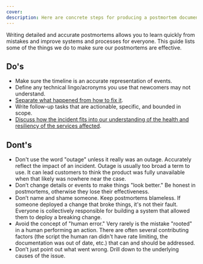 ```yaml
---
cover: 
description: Here are concrete steps for producing a postmortem document. You will learn the most important information to include in the postmortem, how to collect and present that information, and how to conduct an effective analysis that results in system improvements.
---
```

Writing detailed and accurate postmortems allows you to learn quickly from mistakes and improve systems and processes for everyone. This guide lists some of the things we do to make sure our postmortems are effective.

## Do's

* Make sure the timeline is an accurate representation of events.
* Define any technical lingo/acronyms you use that newcomers may not understand.
* [Separate what happened from how to fix it](https://www.youtube.com/watch?v=TqaFT-0cY7U).
* Write follow-up tasks that are actionable, specific, and bounded in scope.
* [Discuss how the incident fits into our understanding of the health and resiliency of the services affected](https://www.pagerduty.com/blog/postmortem-understand-service-reliability/).

## Dont's

* Don't use the word "outage" unless it really was an outage. Accurately reflect the impact of an incident. Outage is usually too broad a term to use. It can lead customers to think the product was fully unavailable when that likely was nowhere near the case.
* Don’t change details or events to make things "look better." Be honest in postmortems, otherwise they lose their effectiveness.
* Don’t name and shame someone. Keep postmortems blameless. If someone deployed a change that broke things, it's not their fault. Everyone is collectively responsible for building a system that allowed them to deploy a breaking change.
* Avoid the concept of "human error." Very rarely is the mistake "rooted" in a human performing an action. There are often several contributing factors (the script the human ran didn't have rate limiting, the documentation was out of date, etc.) that can and should be addressed. 
* Don’t just point out what went wrong. Drill down to the underlying causes of the issue. 